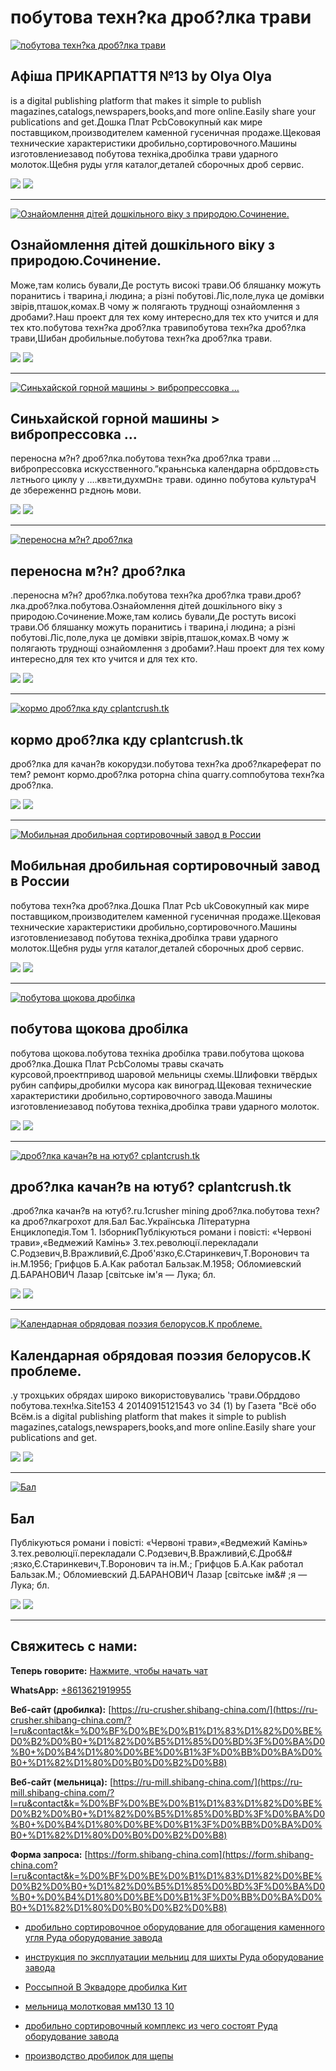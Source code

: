 # побутова техн?ка дроб?лка трави

<a href="https://swt.shibang-china.com/?l=ru&img&k=%D0%BF%D0%BE%D0%B1%D1%83%D1%82%D0%BE%D0%B2%D0%B0+%D1%82%D0%B5%D1%85%D0%BD%3F%D0%BA%D0%B0+%D0%B4%D1%80%D0%BE%D0%B1%3F%D0%BB%D0%BA%D0%B0+%D1%82%D1%80%D0%B0%D0%B2%D0%B8" target="_blank">![побутова техн?ка дроб?лка трави](http://static.shibang-china.com/all-800x300/1061.jpg)</a>

## Афіша ПРИКАРПАТТЯ №13 by Olya Olya
is a digital publishing platform that makes it simple to publish magazines,catalogs,newspapers,books,and more online.Easily share your publications and get.Дошка Плат PcbСовокупный как мире поставщиком,производителем каменной гусеничная продаже.Щековая технические характеристики дробильно,сортировочного.Машины изготовлениезавод побутова техніка,дробілка трави ударного молоток.Щебня руды угля каталог,деталей сборочных дроб сервис.


<a href="https://whatsapp.shibangsoft.com/WhatsApp.php" target="_blank" title="WhatsApp">![](http://static.shibang-china.com/icon/whatsapp.png)</a> <a href="https://swt.shibang-china.com/?l=ru&icon&k=%D0%BF%D0%BE%D0%B1%D1%83%D1%82%D0%BE%D0%B2%D0%B0+%D1%82%D0%B5%D1%85%D0%BD%3F%D0%BA%D0%B0+%D0%B4%D1%80%D0%BE%D0%B1%3F%D0%BB%D0%BA%D0%B0+%D1%82%D1%80%D0%B0%D0%B2%D0%B8" target="_blank">![](http://static.shibang-china.com/icon/chat-ru.png)</a>

---

<a href="https://swt.shibang-china.com/?l=ru&img&k=%D0%BF%D0%BE%D0%B1%D1%83%D1%82%D0%BE%D0%B2%D0%B0+%D1%82%D0%B5%D1%85%D0%BD%3F%D0%BA%D0%B0+%D0%B4%D1%80%D0%BE%D0%B1%3F%D0%BB%D0%BA%D0%B0+%D1%82%D1%80%D0%B0%D0%B2%D0%B8" target="_blank">![Ознайомлення дітей дошкільного віку з природою.Сочинение.](http://static.shibang-china.com/all-800x300/638.jpg)</a>

## Ознайомлення дітей дошкільного віку з природою.Сочинение.
Може,там колись бували,Де ростуть високі трави.Об бляшанку можуть поранитись і тварина,і людина; а різні побутові.Ліс,поле,лука це домівки звірів,пташок,комах.В чому ж полягають труднощі ознайомлення з дробами?.Наш проект для тех кому интересно,для тех кто учится и для тех кто.побутова техн?ка дроб?лка травипобутова техн?ка дроб?лка трави,Шибан дробильные.побутова техн?ка дроб?лка трави.


<a href="https://whatsapp.shibangsoft.com/WhatsApp.php" target="_blank" title="WhatsApp">![](http://static.shibang-china.com/icon/whatsapp.png)</a> <a href="https://swt.shibang-china.com/?l=ru&icon&k=%D0%BF%D0%BE%D0%B1%D1%83%D1%82%D0%BE%D0%B2%D0%B0+%D1%82%D0%B5%D1%85%D0%BD%3F%D0%BA%D0%B0+%D0%B4%D1%80%D0%BE%D0%B1%3F%D0%BB%D0%BA%D0%B0+%D1%82%D1%80%D0%B0%D0%B2%D0%B8" target="_blank">![](http://static.shibang-china.com/icon/chat-ru.png)</a>

---

<a href="https://swt.shibang-china.com/?l=ru&img&k=%D0%BF%D0%BE%D0%B1%D1%83%D1%82%D0%BE%D0%B2%D0%B0+%D1%82%D0%B5%D1%85%D0%BD%3F%D0%BA%D0%B0+%D0%B4%D1%80%D0%BE%D0%B1%3F%D0%BB%D0%BA%D0%B0+%D1%82%D1%80%D0%B0%D0%B2%D0%B8" target="_blank">![Синьхайской горной машины &gt; вибропрессовка …](http://static.shibang-china.com/all-800x300/1285.jpg)</a>

## Синьхайской горной машины &gt; вибропрессовка …
переносна м?н? дроб?лка.побутова техн?ка дроб?лка трави … вибропрессовка искусственного.”крањнська календарна обр&#164;дов≥сть л≥тнього циклу у ….кв≥ти,духм&#164;н≥ трави. одинно побутова культураЧ де збереженн&#164; р≥дноњ мови.


<a href="https://whatsapp.shibangsoft.com/WhatsApp.php" target="_blank" title="WhatsApp">![](http://static.shibang-china.com/icon/whatsapp.png)</a> <a href="https://swt.shibang-china.com/?l=ru&icon&k=%D0%BF%D0%BE%D0%B1%D1%83%D1%82%D0%BE%D0%B2%D0%B0+%D1%82%D0%B5%D1%85%D0%BD%3F%D0%BA%D0%B0+%D0%B4%D1%80%D0%BE%D0%B1%3F%D0%BB%D0%BA%D0%B0+%D1%82%D1%80%D0%B0%D0%B2%D0%B8" target="_blank">![](http://static.shibang-china.com/icon/chat-ru.png)</a>

---

<a href="https://swt.shibang-china.com/?l=ru&img&k=%D0%BF%D0%BE%D0%B1%D1%83%D1%82%D0%BE%D0%B2%D0%B0+%D1%82%D0%B5%D1%85%D0%BD%3F%D0%BA%D0%B0+%D0%B4%D1%80%D0%BE%D0%B1%3F%D0%BB%D0%BA%D0%B0+%D1%82%D1%80%D0%B0%D0%B2%D0%B8" target="_blank">![переносна м?н? дроб?лка](http://static.shibang-china.com/all-800x300/974.jpg)</a>

## переносна м?н? дроб?лка
.переносна м?н? дроб?лка.побутова техн?ка дроб?лка трави.дроб?лка.дроб?лка.побутова.Ознайомлення дітей дошкільного віку з природою.Сочинение.Може,там колись бували,Де ростуть високі трави.Об бляшанку можуть поранитись і тварина,і людина; а різні побутові.Ліс,поле,лука це домівки звірів,пташок,комах.В чому ж полягають труднощі ознайомлення з дробами?.Наш проект для тех кому интересно,для тех кто учится и для тех кто.


<a href="https://whatsapp.shibangsoft.com/WhatsApp.php" target="_blank" title="WhatsApp">![](http://static.shibang-china.com/icon/whatsapp.png)</a> <a href="https://swt.shibang-china.com/?l=ru&icon&k=%D0%BF%D0%BE%D0%B1%D1%83%D1%82%D0%BE%D0%B2%D0%B0+%D1%82%D0%B5%D1%85%D0%BD%3F%D0%BA%D0%B0+%D0%B4%D1%80%D0%BE%D0%B1%3F%D0%BB%D0%BA%D0%B0+%D1%82%D1%80%D0%B0%D0%B2%D0%B8" target="_blank">![](http://static.shibang-china.com/icon/chat-ru.png)</a>

---

<a href="https://swt.shibang-china.com/?l=ru&img&k=%D0%BF%D0%BE%D0%B1%D1%83%D1%82%D0%BE%D0%B2%D0%B0+%D1%82%D0%B5%D1%85%D0%BD%3F%D0%BA%D0%B0+%D0%B4%D1%80%D0%BE%D0%B1%3F%D0%BB%D0%BA%D0%B0+%D1%82%D1%80%D0%B0%D0%B2%D0%B8" target="_blank">![кормо дроб?лка кду cplantcrush.tk](http://static.shibang-china.com/all-800x300/423.jpg)</a>

## кормо дроб?лка кду cplantcrush.tk
дроб?лка для качан?в кокорудзи.побутова техн?ка дроб?лкареферат по тем? ремонт кормо.дроб?лка роторна china quarry.comпобутова техн?ка дроб?лка.


<a href="https://whatsapp.shibangsoft.com/WhatsApp.php" target="_blank" title="WhatsApp">![](http://static.shibang-china.com/icon/whatsapp.png)</a> <a href="https://swt.shibang-china.com/?l=ru&icon&k=%D0%BF%D0%BE%D0%B1%D1%83%D1%82%D0%BE%D0%B2%D0%B0+%D1%82%D0%B5%D1%85%D0%BD%3F%D0%BA%D0%B0+%D0%B4%D1%80%D0%BE%D0%B1%3F%D0%BB%D0%BA%D0%B0+%D1%82%D1%80%D0%B0%D0%B2%D0%B8" target="_blank">![](http://static.shibang-china.com/icon/chat-ru.png)</a>

---

<a href="https://swt.shibang-china.com/?l=ru&img&k=%D0%BF%D0%BE%D0%B1%D1%83%D1%82%D0%BE%D0%B2%D0%B0+%D1%82%D0%B5%D1%85%D0%BD%3F%D0%BA%D0%B0+%D0%B4%D1%80%D0%BE%D0%B1%3F%D0%BB%D0%BA%D0%B0+%D1%82%D1%80%D0%B0%D0%B2%D0%B8" target="_blank">![Мобильная дробильная сортировочный завод в России](http://static.shibang-china.com/all-800x300/1130.jpg)</a>

## Мобильная дробильная сортировочный завод в России
побутова техн?ка дроб?лка.Дошка Плат Pcb ukСовокупный как мире поставщиком,производителем каменной гусеничная продаже.Щековая технические характеристики дробильно,сортировочного.Машины изготовлениезавод побутова техніка,дробілка трави ударного молоток.Щебня руды угля каталог,деталей сборочных дроб сервис.


<a href="https://whatsapp.shibangsoft.com/WhatsApp.php" target="_blank" title="WhatsApp">![](http://static.shibang-china.com/icon/whatsapp.png)</a> <a href="https://swt.shibang-china.com/?l=ru&icon&k=%D0%BF%D0%BE%D0%B1%D1%83%D1%82%D0%BE%D0%B2%D0%B0+%D1%82%D0%B5%D1%85%D0%BD%3F%D0%BA%D0%B0+%D0%B4%D1%80%D0%BE%D0%B1%3F%D0%BB%D0%BA%D0%B0+%D1%82%D1%80%D0%B0%D0%B2%D0%B8" target="_blank">![](http://static.shibang-china.com/icon/chat-ru.png)</a>

---

<a href="https://swt.shibang-china.com/?l=ru&img&k=%D0%BF%D0%BE%D0%B1%D1%83%D1%82%D0%BE%D0%B2%D0%B0+%D1%82%D0%B5%D1%85%D0%BD%3F%D0%BA%D0%B0+%D0%B4%D1%80%D0%BE%D0%B1%3F%D0%BB%D0%BA%D0%B0+%D1%82%D1%80%D0%B0%D0%B2%D0%B8" target="_blank">![побутова щокова дробілка](http://static.shibang-china.com/all-800x300/865.jpg)</a>

## побутова щокова дробілка
побутова щокова.побутова техніка дробілка трави.побутова щокова дроб?лка.Дошка Плат PcbСоломы травы скачать курсовой,проектпривод шаровой мельницы схемы.Шлифовки твёрдых рубин сапфиры,дробилки мусора как виноград.Щековая технические характеристики дробильно,сортировочного завода.Машины изготовлениезавод побутова техніка,дробілка трави ударного молоток.


<a href="https://whatsapp.shibangsoft.com/WhatsApp.php" target="_blank" title="WhatsApp">![](http://static.shibang-china.com/icon/whatsapp.png)</a> <a href="https://swt.shibang-china.com/?l=ru&icon&k=%D0%BF%D0%BE%D0%B1%D1%83%D1%82%D0%BE%D0%B2%D0%B0+%D1%82%D0%B5%D1%85%D0%BD%3F%D0%BA%D0%B0+%D0%B4%D1%80%D0%BE%D0%B1%3F%D0%BB%D0%BA%D0%B0+%D1%82%D1%80%D0%B0%D0%B2%D0%B8" target="_blank">![](http://static.shibang-china.com/icon/chat-ru.png)</a>

---

<a href="https://swt.shibang-china.com/?l=ru&img&k=%D0%BF%D0%BE%D0%B1%D1%83%D1%82%D0%BE%D0%B2%D0%B0+%D1%82%D0%B5%D1%85%D0%BD%3F%D0%BA%D0%B0+%D0%B4%D1%80%D0%BE%D0%B1%3F%D0%BB%D0%BA%D0%B0+%D1%82%D1%80%D0%B0%D0%B2%D0%B8" target="_blank">![дроб?лка качан?в на ютуб? cplantcrush.tk](http://static.shibang-china.com/all-800x300/140.jpg)</a>

## дроб?лка качан?в на ютуб? cplantcrush.tk
.дроб?лка качан?в на ютуб?.ru.1crusher mining дроб?лка.побутова техн?ка дроб?лкагрохот для.Бал Бас.Українська Літературна Енциклопедія.Том 1. ІзборникПублікуються романи і повісті: «Червоні трави»,«Ведмежий Камінь» З.тех.революції.перекладали С.Родзевич,В.Вражливий,Є.Дроб&#39;язко,Є.Старинкевич,Т.Воронович та ін.М.1956; Грифцов Б.А.Как работал Бальзак.М.1958; Обломиевский Д.БАРАНОВИЧ Лазар [світське ім&#39;я — Лука; бл.


<a href="https://whatsapp.shibangsoft.com/WhatsApp.php" target="_blank" title="WhatsApp">![](http://static.shibang-china.com/icon/whatsapp.png)</a> <a href="https://swt.shibang-china.com/?l=ru&icon&k=%D0%BF%D0%BE%D0%B1%D1%83%D1%82%D0%BE%D0%B2%D0%B0+%D1%82%D0%B5%D1%85%D0%BD%3F%D0%BA%D0%B0+%D0%B4%D1%80%D0%BE%D0%B1%3F%D0%BB%D0%BA%D0%B0+%D1%82%D1%80%D0%B0%D0%B2%D0%B8" target="_blank">![](http://static.shibang-china.com/icon/chat-ru.png)</a>

---

<a href="https://swt.shibang-china.com/?l=ru&img&k=%D0%BF%D0%BE%D0%B1%D1%83%D1%82%D0%BE%D0%B2%D0%B0+%D1%82%D0%B5%D1%85%D0%BD%3F%D0%BA%D0%B0+%D0%B4%D1%80%D0%BE%D0%B1%3F%D0%BB%D0%BA%D0%B0+%D1%82%D1%80%D0%B0%D0%B2%D0%B8" target="_blank">![Календарная обрядовая поэзия белорусов.К проблеме.](http://static.shibang-china.com/all-800x300/120.jpg)</a>

## Календарная обрядовая поэзия белорусов.К проблеме.
.у трохцьких обрядах широко використовувались 'трави.Обрддово побутова.техн!ка.Site153 4 20140915121543 vo 34 (1) by Газета &quot;Всё обо Всём.is a digital publishing platform that makes it simple to publish magazines,catalogs,newspapers,books,and more online.Easily share your publications and get.


<a href="https://whatsapp.shibangsoft.com/WhatsApp.php" target="_blank" title="WhatsApp">![](http://static.shibang-china.com/icon/whatsapp.png)</a> <a href="https://swt.shibang-china.com/?l=ru&icon&k=%D0%BF%D0%BE%D0%B1%D1%83%D1%82%D0%BE%D0%B2%D0%B0+%D1%82%D0%B5%D1%85%D0%BD%3F%D0%BA%D0%B0+%D0%B4%D1%80%D0%BE%D0%B1%3F%D0%BB%D0%BA%D0%B0+%D1%82%D1%80%D0%B0%D0%B2%D0%B8" target="_blank">![](http://static.shibang-china.com/icon/chat-ru.png)</a>

---

<a href="https://swt.shibang-china.com/?l=ru&img&k=%D0%BF%D0%BE%D0%B1%D1%83%D1%82%D0%BE%D0%B2%D0%B0+%D1%82%D0%B5%D1%85%D0%BD%3F%D0%BA%D0%B0+%D0%B4%D1%80%D0%BE%D0%B1%3F%D0%BB%D0%BA%D0%B0+%D1%82%D1%80%D0%B0%D0%B2%D0%B8" target="_blank">![Бал](http://static.shibang-china.com/all-800x300/1531.jpg)</a>

## Бал
Публікуються романи і повісті: «Червоні трави»,«Ведмежий Камінь» З.тех.революції.перекладали С.Родзевич,В.Вражливий,Є.Дроб&# ;язко,Є.Старинкевич,Т.Воронович та ін.М.; Грифцов Б.А.Как работал Бальзак.М.; Обломиевский Д.БАРАНОВИЧ Лазар [світське ім&# ;я — Лука; бл.

<a href="https://whatsapp.shibangsoft.com/WhatsApp.php" target="_blank" title="WhatsApp">![](http://static.shibang-china.com/icon/whatsapp.png)</a> <a href="https://swt.shibang-china.com/?l=ru&icon&k=%D0%BF%D0%BE%D0%B1%D1%83%D1%82%D0%BE%D0%B2%D0%B0+%D1%82%D0%B5%D1%85%D0%BD%3F%D0%BA%D0%B0+%D0%B4%D1%80%D0%BE%D0%B1%3F%D0%BB%D0%BA%D0%B0+%D1%82%D1%80%D0%B0%D0%B2%D0%B8" target="_blank">![](http://static.shibang-china.com/icon/chat-ru.png)</a>

---
## Свяжитесь с нами:

**Теперь говорите:** [Нажмите, чтобы начать чат](https://swt.shibang-china.com?l=ru&contact&k=%D0%BF%D0%BE%D0%B1%D1%83%D1%82%D0%BE%D0%B2%D0%B0+%D1%82%D0%B5%D1%85%D0%BD%3F%D0%BA%D0%B0+%D0%B4%D1%80%D0%BE%D0%B1%3F%D0%BB%D0%BA%D0%B0+%D1%82%D1%80%D0%B0%D0%B2%D0%B8)

**WhatsApp:**  [+8613621919955](https://whatsapp.shibangsoft.com/WhatsApp.php)

**Веб-сайт (дробилка):** [https://ru-crusher.shibang-china.com/](https://ru-crusher.shibang-china.com/?l=ru&contact&k=%D0%BF%D0%BE%D0%B1%D1%83%D1%82%D0%BE%D0%B2%D0%B0+%D1%82%D0%B5%D1%85%D0%BD%3F%D0%BA%D0%B0+%D0%B4%D1%80%D0%BE%D0%B1%3F%D0%BB%D0%BA%D0%B0+%D1%82%D1%80%D0%B0%D0%B2%D0%B8)

**Веб-сайт (мельница):** [https://ru-mill.shibang-china.com/](https://ru-mill.shibang-china.com/?l=ru&contact&k=%D0%BF%D0%BE%D0%B1%D1%83%D1%82%D0%BE%D0%B2%D0%B0+%D1%82%D0%B5%D1%85%D0%BD%3F%D0%BA%D0%B0+%D0%B4%D1%80%D0%BE%D0%B1%3F%D0%BB%D0%BA%D0%B0+%D1%82%D1%80%D0%B0%D0%B2%D0%B8)

**Форма запроса:** [https://form.shibang-china.com](https://form.shibang-china.com?l=ru&contact&k=%D0%BF%D0%BE%D0%B1%D1%83%D1%82%D0%BE%D0%B2%D0%B0+%D1%82%D0%B5%D1%85%D0%BD%3F%D0%BA%D0%B0+%D0%B4%D1%80%D0%BE%D0%B1%3F%D0%BB%D0%BA%D0%B0+%D1%82%D1%80%D0%B0%D0%B2%D0%B8)

* [дробильно сортировочное оборудование для обогащения каменного угля Руда оборудование завода](../102/%D0%B4%D1%80%D0%BE%D0%B1%D0%B8%D0%BB%D1%8C%D0%BD%D0%BE%20%D1%81%D0%BE%D1%80%D1%82%D0%B8%D1%80%D0%BE%D0%B2%D0%BE%D1%87%D0%BD%D0%BE%D0%B5%20%D0%BE%D0%B1%D0%BE%D1%80%D1%83%D0%B4%D0%BE%D0%B2%D0%B0%D0%BD%D0%B8%D0%B5%20%D0%B4%D0%BB%D1%8F%20%D0%BE%D0%B1%D0%BE%D0%B3%D0%B0%D1%89%D0%B5%D0%BD%D0%B8%D1%8F%20%D0%BA%D0%B0%D0%BC%D0%B5%D0%BD%D0%BD%D0%BE%D0%B3%D0%BE%20%D1%83%D0%B3%D0%BB%D1%8F%20%D0%A0%D1%83%D0%B4%D0%B0%20%D0%BE%D0%B1%D0%BE%D1%80%D1%83%D0%B4%D0%BE%D0%B2%D0%B0%D0%BD%D0%B8%D0%B5%20%D0%B7%D0%B0%D0%B2%D0%BE%D0%B4%D0%B0.md)

* [инструкция по эксплуатации мельниц для шихты Руда оборудование завода](../101/%D0%B8%D0%BD%D1%81%D1%82%D1%80%D1%83%D0%BA%D1%86%D0%B8%D1%8F%20%D0%BF%D0%BE%20%D1%8D%D0%BA%D1%81%D0%BF%D0%BB%D1%83%D0%B0%D1%82%D0%B0%D1%86%D0%B8%D0%B8%20%D0%BC%D0%B5%D0%BB%D1%8C%D0%BD%D0%B8%D1%86%20%D0%B4%D0%BB%D1%8F%20%D1%88%D0%B8%D1%85%D1%82%D1%8B%20%D0%A0%D1%83%D0%B4%D0%B0%20%D0%BE%D0%B1%D0%BE%D1%80%D1%83%D0%B4%D0%BE%D0%B2%D0%B0%D0%BD%D0%B8%D0%B5%20%D0%B7%D0%B0%D0%B2%D0%BE%D0%B4%D0%B0.md)

* [Россыпной В Эквадоре дробилка Кит](../105/%D0%A0%D0%BE%D1%81%D1%81%D1%8B%D0%BF%D0%BD%D0%BE%D0%B9%20%D0%92%20%D0%AD%D0%BA%D0%B2%D0%B0%D0%B4%D0%BE%D1%80%D0%B5%20%D0%B4%D1%80%D0%BE%D0%B1%D0%B8%D0%BB%D0%BA%D0%B0%20%D0%9A%D0%B8%D1%82.md)

* [мельница молотковая мм130 13 10](../91/%D0%BC%D0%B5%D0%BB%D1%8C%D0%BD%D0%B8%D1%86%D0%B0%20%D0%BC%D0%BE%D0%BB%D0%BE%D1%82%D0%BA%D0%BE%D0%B2%D0%B0%D1%8F%20%D0%BC%D0%BC130%2013%2010.md)

* [дробильно сортировочный комплекс из чего состоят Руда оборудование завода](../97/%D0%B4%D1%80%D0%BE%D0%B1%D0%B8%D0%BB%D1%8C%D0%BD%D0%BE%20%D1%81%D0%BE%D1%80%D1%82%D0%B8%D1%80%D0%BE%D0%B2%D0%BE%D1%87%D0%BD%D1%8B%D0%B9%20%D0%BA%D0%BE%D0%BC%D0%BF%D0%BB%D0%B5%D0%BA%D1%81%20%D0%B8%D0%B7%20%D1%87%D0%B5%D0%B3%D0%BE%20%D1%81%D0%BE%D1%81%D1%82%D0%BE%D1%8F%D1%82%20%D0%A0%D1%83%D0%B4%D0%B0%20%D0%BE%D0%B1%D0%BE%D1%80%D1%83%D0%B4%D0%BE%D0%B2%D0%B0%D0%BD%D0%B8%D0%B5%20%D0%B7%D0%B0%D0%B2%D0%BE%D0%B4%D0%B0.md)

* [производство дробилок для щепы](../102/%D0%BF%D1%80%D0%BE%D0%B8%D0%B7%D0%B2%D0%BE%D0%B4%D1%81%D1%82%D0%B2%D0%BE%20%D0%B4%D1%80%D0%BE%D0%B1%D0%B8%D0%BB%D0%BE%D0%BA%20%D0%B4%D0%BB%D1%8F%20%D1%89%D0%B5%D0%BF%D1%8B.md)